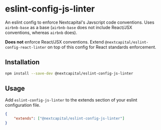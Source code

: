 # eslint-config-js-linter

An eslint config to enforce Nextcapital's Javscript code conventions. Uses `airbnb-base` as a base (`airbnb-base` does not include React/JSX conventions, whereas `airbnb` does).

**Does not** enforce React/JSX conventions. Extend `@nextcapital/eslint-config-react-linter` on top of this config for React standards enforcement.

## Installation

```bash
npm install --save-dev @nextcapital/eslint-config-js-linter
```

## Usage

Add `eslint-config-js-linter` to the extends section of your eslint configuration file.

```json
{
    "extends": ["@nextcapital/eslint-config-js-linter"]
}
```

